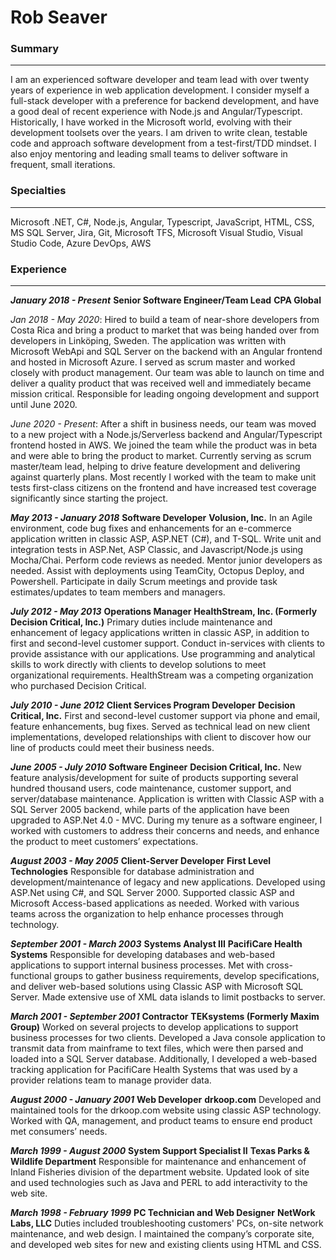 # Rob Seaver

### Summary
---
I am an experienced software developer and team lead with over twenty years of experience in web application development. I consider myself a full-stack developer with a preference for backend development, and have a good deal of recent experience with Node.js and Angular/Typescript. Historically, I have worked in the Microsoft world, evolving with their development toolsets over the years. I am driven to write clean, testable code and approach software development from a test-first/TDD mindset. I also enjoy mentoring and leading small teams to deliver software in frequent, small iterations.

### Specialties
---
Microsoft .NET, C#, Node.js, Angular, Typescript, JavaScript, HTML, CSS, MS SQL Server, Jira, Git, Microsoft TFS, Microsoft Visual Studio, Visual Studio Code, Azure DevOps, AWS

### Experience
---
***January 2018 - Present***
**Senior Software Engineer/Team Lead**
**CPA Global**

_Jan 2018 - May 2020_: Hired to build a team of near-shore developers from Costa Rica and bring a product to market that was being handed over from developers in Linköping, Sweden. The application was written with Microsoft WebApi and SQL Server on the backend with an Angular frontend and hosted in Microsoft Azure. I served as scrum master and worked closely with product management. Our team was able to launch on time and deliver a quality product that was received well and immediately became mission critical. Responsible for leading ongoing development and support until June 2020.

_June 2020 - Present_: After a shift in business needs, our team was moved to a new project with a Node.js/Serverless backend and Angular/Typescript frontend hosted in AWS. We joined the team while the product was in beta and were able to bring the product to market. Currently serving as scrum master/team lead, helping to drive feature development and delivering against quarterly plans. Most recently I worked with the team to make unit tests first-class citizens on the frontend and have increased test coverage significantly since starting the project.

***May 2013 - January 2018***
**Software Developer**
**Volusion, Inc.**
In an Agile environment, code bug fixes and enhancements for an e-commerce application written in classic ASP, ASP.NET (C#), and T-SQL. Write unit and integration tests in ASP.Net, ASP Classic, and Javascript/Node.js using Mocha/Chai. Perform code reviews as needed. Mentor junior developers as needed. Assist with deployments using TeamCity, Octopus Deploy, and Powershell. Participate in daily Scrum meetings and provide task estimates/updates to team members and managers.

***July 2012 - May 2013***
**Operations Manager**
**HealthStream, Inc. (Formerly Decision Critical, Inc.)**
Primary duties include maintenance and enhancement of legacy applications written in classic ASP, in addition to first and second-level customer support. Conduct in-services with clients to provide assistance with our applications. Use programming and analytical skills to work directly with clients to develop solutions to meet organizational requirements. HealthStream was a competing organization who purchased Decision Critical.

***July 2010 - June 2012***
**Client Services Program Developer**
**Decision Critical, Inc.**
First and second-level customer support via phone and email, feature enhancements, bug fixes. Served as technical lead on new client implementations, developed relationships with client to discover how our line of products could meet their business needs.


***June 2005 - July 2010***
**Software Engineer**
**Decision Critical, Inc.**
New feature analysis/development for suite of products supporting several hundred thousand users, code maintenance, customer support, and server/database maintenance. Application is written with Classic ASP with a SQL Server 2005 backend, while parts of the application have been upgraded to ASP.Net 4.0 - MVC. During my tenure as a software engineer, I worked with customers to address their concerns and needs, and enhance the product to meet customers’ expectations.

***August 2003 - May 2005***
**Client-Server Developer**
**First Level Technologies**
Responsible for database administration and development/maintenance of legacy and new applications. Developed using ASP.Net using C#, and SQL Server 2000. Supported classic ASP and Microsoft Access-based applications as needed. Worked with various teams across the organization to help enhance processes through technology.

***September 2001 - March 2003***
**Systems Analyst III**
**PacifiCare Health Systems**
Responsible for developing databases and web-based applications to support internal business processes. Met with cross-functional groups to gather business requirements, develop specifications, and deliver web-based solutions using Classic ASP with Microsoft SQL Server. Made extensive use of XML data islands to limit postbacks to server.

***March 2001 - September 2001***
**Contractor**
**TEKsystems (Formerly Maxim Group)**
Worked on several projects to develop applications to support business processes for two clients. Developed a Java console application to transmit data from mainframe to text files, which were then parsed and loaded into a SQL Server database. Additionally, I developed a web-based tracking application for PacifiCare Health Systems that was used by a provider relations team to manage provider data.

***August 2000 - January 2001***
**Web Developer**
**drkoop.com**
Developed and maintained tools for the drkoop.com website using classic ASP technology. Worked with QA, management, and product teams to ensure end product met consumers’ needs.

***March 1999 - August 2000***
**System Support Specialist II**
**Texas Parks & Wildlife Department**
Responsible for maintenance and enhancement of Inland Fisheries division of the department website. Updated look of site and used technologies such as Java and PERL to add interactivity to the web site.


***March 1998 - February 1999***
**PC Technician and Web Designer**
**NetWork Labs, LLC**
Duties included troubleshooting customers' PCs, on-site network maintenance, and web design. I maintained the company’s corporate site, and developed web sites for new and existing clients using HTML and CSS.

